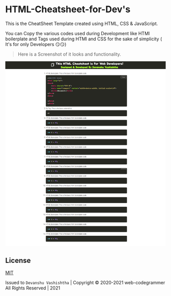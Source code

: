 # HTML-Cheatsheet-for-Dev's

This is the CheatSheet Template created using HTML, CSS & JavaScript.

You can Copy the various codes used during Development like HTMl boilerplate and Tags used during HTMl and CSS for the sake of simplicity ( It's for only Developers 😏😏)

> Here is a Screenshot of it looks and functionality.

![alt text](https://github.com/web-codegrammer/HTML-Cheatsheet-for-Dev-s/blob/main/Screenshot.png)


## License 

[MIT](https://github.com/web-codegrammer/Socket.io-Real-Time-Tweet-Stream/blob/main/LICENSE)

Issued to ```Devanshu Vashishtha``` | Copyright ©️ 2020-2021 web-codegrammer All Rights Reserved | 2021
